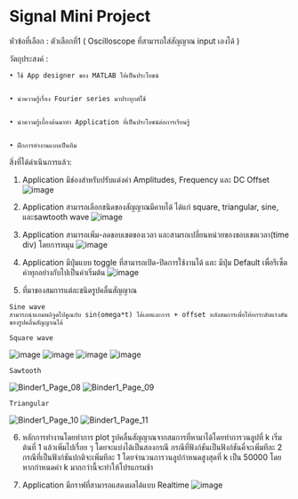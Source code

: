 # Signal Mini Project
หัวข้อที่เลือก : ตัวเลือกที่1 ( Oscilloscope ที่สามารถใส่สัญญาณ input เองได้ )


วัตถุประสงค์ :


    • ใช้ App designer ของ MATLAB ให้เป็นประโยชน์


    • นำความรู้เรื่อง Fourier series มาประยุกต์ใช้


    • นำความรู้เบื้องต้นมาทำ Application ที่เป็นประโยชน์ต่อการเรียนรู้


    • ฝึกการทำงานแบบเป็นทีม


สิ่งที่ได้ดำเนินการแล้ว:


  1. Application มีช่องสำหรับปรับแต่งค่า Amplitudes, Frequency และ DC Offset
![image](https://user-images.githubusercontent.com/88447071/142366910-637d506d-1e35-42f1-bd5f-c48a0142551d.png)


  2. Application สามารถเลือกชนิดของสัญญาณมีคาบได้ ได้แก่ square, triangular, sine, และsawtooth wave
![image](https://user-images.githubusercontent.com/88447071/142366939-b6612474-4b76-4fba-87d8-a207614ba17a.png)


  3. Application สามารถเพิ่ม-ลดขอบเขตของเวลา และสามรถเปลี่ยนหน่วยของขอบเขตเวลา(time div) โดยการหมุน
![image](https://user-images.githubusercontent.com/88447071/142366959-d3603cee-6408-4205-8d13-c3c38d4d9f1a.png)



  4. Application มีปุ่มแบบ toggle ที่สามารถเปิด-ปิดการใช้งานได้ และ มีปุ่ม Default เพื่อรีเซ็ตค่าทุกอย่างกับไปเป็นค่าเริ่มต้น
![image](https://user-images.githubusercontent.com/88447071/142367050-4f6bc2f6-2e0f-4f4d-8511-2c6773b1acd4.png)


  5. ที่มาของสมการแต่ละชนิดรูปคลื่นสัญญาณ

    Sine wave 
    สามารถนำแอมพลิจูดไปคูณกับ sin(omega*t) ได้เลยและการ + offset หลังสมการเพื่อให้ยกระดับแรงดันของรูปคลื่นสัญญาณได้

    Square wave
   ![image](https://user-images.githubusercontent.com/88447071/142365425-998b1def-47f0-4e46-89da-e14b482ff1a1.png)
   ![image](https://user-images.githubusercontent.com/88447071/142365642-1ea7b989-04ae-4c51-b909-e754b10bb382.png)
   ![image](https://user-images.githubusercontent.com/88447071/142365664-2ebaa5a5-cc67-408a-9cd7-e21d9075a7b0.png)
   ![image](https://user-images.githubusercontent.com/88447071/142365675-f20878ee-632e-4e09-bef9-cde89cc3043b.png)
    
    Sawtooth
   ![Binder1_Page_08](https://user-images.githubusercontent.com/88447071/142366327-d89d7961-9f9a-4861-9494-e0f9b9ba01a6.jpg)
   ![Binder1_Page_09](https://user-images.githubusercontent.com/88447071/142366400-a0befced-951a-4b6d-8b8c-249cc46ead4c.jpg)

    Triangular
   ![Binder1_Page_10](https://user-images.githubusercontent.com/88447071/142366459-58f74190-53ef-43c1-a9ce-c15f2168b02f.jpg)
   ![Binder1_Page_11](https://user-images.githubusercontent.com/88447071/142366469-ed5f74c3-5de0-4e5e-9dc7-30a7c1c798e7.jpg)

  6. หลักการทำงานโดยทำการ plot รูปคลื่นสัญญาณจากสมการที่หามาได้โดยทำการวนลูปที่ k เริ่มต้นที่ 1 แล้วเพิ่มไปเรื่อย ๆ โดยจะแบ่งได้เป็นสองกรณี กรณีที่ฟังก์ชันเป็นฟังก์ชันคี่จะเพิ่มทีละ 2 กรณีที่เป็นฟังก์ชันปกติจะเพิ่มทีละ 1 โดยจำนวนการวนลูปกำหนดสูงสุดที่ k เป็น 50000 โดยหากกำหนดค่า k มากกว่านี้จะทำให้โปรแกรมช้า

  7. Application มีกราฟที่สามารถแสดงผลได้แบบ Realtime
![image](https://user-images.githubusercontent.com/88447071/142367187-f28353a2-40d9-4b72-afb1-b759847f478a.png)
